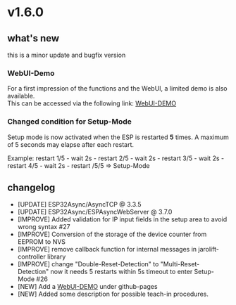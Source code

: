 # v1.6.0

## what's new

this is a minor update and bugfix version

### WebUI-Demo

For a first impression of the functions and the WebUI, a limited demo is also available.  
This can be accessed via the following link: [WebUI-DEMO](https://dewenni.github.io/ESP32-Jarolift-Controller/)

### Changed condition for Setup-Mode

Setup mode is now activated when the ESP is restarted **5** times.
A maximum of 5 seconds may elapse after each restart.

Example: restart 1/5 - wait 2s - restart 2/5 - wait 2s - restart 3/5 - wait 2s - restart 4/5 - wait 2s - restart /5/5 => Setup-Mode


## changelog

- [UPDATE]  ESP32Async/AsyncTCP @ 3.3.5
- [UPDATE]  ESP32Async/ESPAsyncWebServer @ 3.7.0
- [IMPROVE] Added validation for IP input fields in the setup area to avoid wrong syntax #27
- [IMPROVE] Conversion of the storage of the device counter from EEPROM to NVS
- [IMPROVE] remove callback function for internal messages in jarolift-controller library
- [IMPROVE] change "Double-Reset-Detection" to "Multi-Reset-Detection" now it needs 5 restarts within 5s timeout to enter Setup-Mode #26
- [NEW] Add a [WebUI-DEMO](https://dewenni.github.io/ESP32-Jarolift-Controller/) under github-pages
- [NEW] Added some description for possible teach-in procedures.

